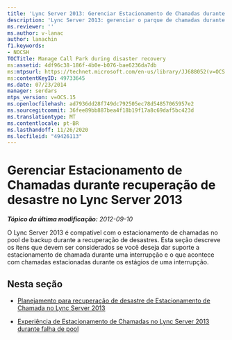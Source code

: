 ```yaml
---
title: 'Lync Server 2013: Gerenciar Estacionamento de Chamadas durante recuperação de desastre'
description: 'Lync Server 2013: gerenciar o parque de chamadas durante a recuperação de desastres.'
ms.reviewer: ''
ms.author: v-lanac
author: lanachin
f1.keywords:
- NOCSH
TOCTitle: Manage Call Park during disaster recovery
ms:assetid: 4df96c38-186f-4b0e-b076-bae6236da7db
ms:mtpsurl: https://technet.microsoft.com/en-us/library/JJ688052(v=OCS.15)
ms:contentKeyID: 49733645
ms.date: 07/23/2014
manager: serdars
mtps_version: v=OCS.15
ms.openlocfilehash: ad7936dd28f749dc792505ec78d54857065957e2
ms.sourcegitcommit: 36fee89bb887bea4f18b19f17a8c69daf5bc423d
ms.translationtype: MT
ms.contentlocale: pt-BR
ms.lasthandoff: 11/26/2020
ms.locfileid: "49426113"
---
```

# <a name="manage-call-park-during-disaster-recovery-in-lync-server-2013"></a>Gerenciar Estacionamento de Chamadas durante recuperação de desastre no Lync Server 2013

<div data-xmlns="http://www.w3.org/1999/xhtml">

<div class="topic" data-xmlns="http://www.w3.org/1999/xhtml" data-msxsl="urn:schemas-microsoft-com:xslt" data-cs="https://msdn.microsoft.com/">

<div data-asp="https://msdn2.microsoft.com/asp">



</div>

<div id="mainSection">

<div id="mainBody">

<span> </span>

_**Tópico da última modificação:** 2012-09-10_

O Lync Server 2013 é compatível com o estacionamento de chamadas no pool de backup durante a recuperação de desastres. Esta seção descreve os itens que devem ser considerados se você deseja dar suporte a estacionamento de chamada durante uma interrupção e o que acontece com chamadas estacionadas durante os estágios de uma interrupção.

<div>

## <a name="in-this-section"></a>Nesta seção

  - [Planejamento para recuperação de desastre de Estacionamento de Chamada no Lync Server 2013](lync-server-2013-planning-for-call-park-disaster-recovery.md)

  - [Experiência de Estacionamento de Chamadas no Lync Server 2013 durante falha de pool](lync-server-2013-call-park-experience-during-pool-failure.md)

</div>

</div>

<span> </span>

</div>

</div>

</div>

